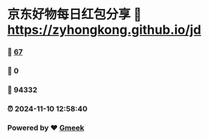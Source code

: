 # 京东好物每日红包分享 :link: https://zyhongkong.github.io/jd 
### :page_facing_up: [67](https://zyhongkong.github.io/jd/tag.html) 
### :speech_balloon: 0 
### :hibiscus: 94332 
### :alarm_clock: 2024-11-10 12:58:40 
### Powered by :heart: [Gmeek](https://github.com/Meekdai/Gmeek)

